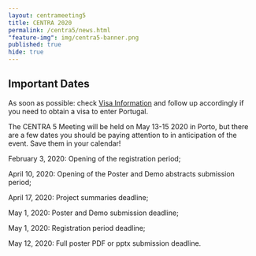 ```yaml
---
layout: centrameeting5
title: CENTRA 2020
permalink: /centra5/news.html
"feature-img": img/centra5-banner.png
published: true
hide: true
---
```


## Important Dates

As soon as possible: check [Visa Information](/centra5/visainfo.html) and follow up accordingly if you need to obtain a visa to enter Portugal.  


The CENTRA 5 Meeting will be held on May 13-15 2020 in Porto, but there are a few dates you should be paying attention to in anticipation of the event. Save them in your calendar!

February 3, 2020: Opening of the registration period;

April 10, 2020: Opening of the Poster and Demo abstracts submission period;

April 17, 2020: Project summaries deadline;

May 1, 2020: Poster and Demo submission deadline;

May 1, 2020: Registration period deadline;

May 12, 2020: Full poster PDF or pptx submission deadline.

